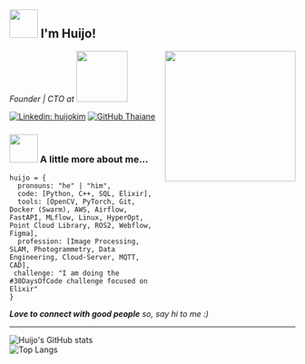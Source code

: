 <h2> <img src="https://media.giphy.com/media/MPxg9U887PS0B8XT4J/giphy.gif" width="50"> I'm Huijo!</h2>
<img align='right' src="https://media.giphy.com/media/bAQH7WXKqtIBrPs7sR/giphy.gif" width="230">
<p><em>Founder | CTO at <a href="https://www.hexafarms.com"><img src="https://uploads-ssl.webflow.com/63a4be61a711d89302c426e0/63b1b714b337a6828e218a69_logo-hd-in-black-p-2000.png" width="90"></a>
</em></p>

[![Linkedin: huijokim](https://img.shields.io/badge/-ccomkhj-blue?style=flat-square&logo=Linkedin&logoColor=white&link=https://www.linkedin.com/in/khj17/)](https://www.linkedin.com/in/khj17/)
[![GitHub Thaiane](https://img.shields.io/github/followers/ccomkhj?label=follow&style=social)](https://github.com/ccomkhj)


### <img src="https://media.giphy.com/media/SZHwh5YOmhJ3MVyhtD/giphy.gif" width="50"> A little more about me...  

```
huijo = {
  pronouns: "he" | "him",
  code: [Python, C++, SQL, Elixir],
  tools: [OpenCV, PyTorch, Git, Docker (Swarm), AWS, Airflow, FastAPI, MLflow, Linux, HyperOpt, Point Cloud Library, ROS2, Webflow, Figma],
  profession: [Image Processing, SLAM, Photogrammetry, Data Engineering, Cloud-Server, MQTT, CAD],
 challenge: "I am doing the #30DaysOfCode challenge focused on Elixir"
}
```

<em><b>Love to connect with good people</b> so, say hi to me</b> :)</em> 

---

![Huijo's GitHub stats](https://github-readme-stats.vercel.app/api?username=ccomkhj&show_icons=true&theme=radical&include_all_commits=true) </br>
![Top Langs](https://github-readme-stats.vercel.app/api/top-langs/?username=ccomkhj&layout=compact&hide=jupyter%20notebook)
